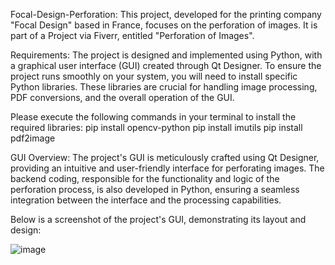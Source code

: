 Focal-Design-Perforation:
This project, developed for the printing company "Focal Design" based in France, focuses on the perforation of images. It is part of a Project via Fiverr, entitled "Perforation of Images".

Requirements:
The project is designed and implemented using Python, with a graphical user interface (GUI) created through Qt Designer. To ensure the project runs smoothly on your system, you will need to install specific Python libraries. These libraries are crucial for handling image processing, PDF conversions, and the overall operation of the GUI.

Please execute the following commands in your terminal to install the required libraries:
      pip install opencv-python
      pip install imutils
      pip install pdf2image

GUI Overview:
The project's GUI is meticulously crafted using Qt Designer, providing an intuitive and user-friendly interface for perforating images. The backend coding, responsible for the functionality and logic of the perforation process, is also developed in Python, ensuring a seamless integration between the interface and the processing capabilities.

Below is a screenshot of the project's GUI, demonstrating its layout and design:

![image](https://github.com/mariaasalm/Focal-Design-perforation/assets/74291938/0c81eaa0-63e4-42ca-b8a3-4a1cea782425)

